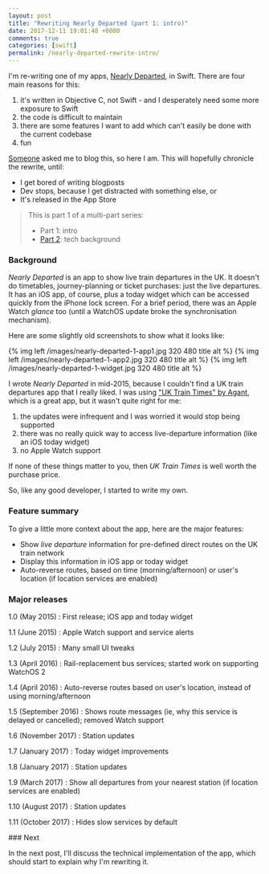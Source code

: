 ```yaml
---
layout: post
title: "Rewriting Nearly Departed (part 1: intro)"
date: 2017-12-11 19:01:48 +0000
comments: true
categories: [swift]
permalink: /nearly-departed-rewrite-intro/
---
```

I'm re-writing one of my apps, [Nearly Departed][itunes], in Swift. There are four main reasons for this:

1. it's written in Objective C, not Swift - and I desperately need some more exposure to Swift
2. the code is difficult to maintain
3. there are some features I want to add which can't easily be done with the current codebase
4. fun

[Someone][someone] asked me to blog this, so here I am. This will hopefully chronicle the rewrite, until:

* I get bored of writing blogposts
* Dev stops, because I get distracted with something else, or
* It's released in the App Store

<!-- more -->

> This is part 1 of a multi-part series:
>
> * Part 1: intro
> * [Part 2][part2]: tech background

### Background

_Nearly Departed_ is an app to show live train departures in the UK. It doesn't do timetables, journey-planning or ticket purchases: just the live departures. It has an iOS app, of course, plus a today widget which can be accessed quickly from the iPhone lock screen. For a brief period, there was an Apple Watch _glance_ too (until a WatchOS update broke the synchronisation mechanism).

Here are some slightly old screenshots to show what it looks like:

{% img left /images/nearly-departed-1-app1.jpg 320 480 title alt %} 
{% img left /images/nearly-departed-1-app2.jpg 320 480 title alt %}
{% img left /images/nearly-departed-1-widget.jpg 320 480 title alt %}

I wrote _Nearly Departed_ in mid-2015, because I couldn't find a UK train departures app that I really liked. I was using ["UK Train Times" by Agant][agant-app], which is a great app, but it wasn't quite right for me:

1. the updates were infrequent and I was worried it would stop being supported
2. there was no really quick way to access live-departure information (like an iOS today widget)
3. no Apple Watch support

If none of these things matter to you, then _UK Train Times_ is well worth the purchase price.

So, like any good developer, I started to write my own.


### Feature summary

To give a little more context about the app, here are the major features:

* Show _live departure_ information for pre-defined direct routes on the UK train network
* Display this information in iOS app or today widget
* Auto-reverse routes, based on time (morning/afternoon) or user's location (if location services are enabled)

### Major releases

1.0 (May 2015)
: First release; iOS app and today widget

1.1 (June 2015)
: Apple Watch support and service alerts

1.2 (July 2015)
: Many small UI tweaks

1.3 (April 2016)
: Rail-replacement bus services; started work on supporting WatchOS 2

1.4 (April 2016)
: Auto-reverse routes based on user's location, instead of using morning/afternoon

1.5 (September 2016)
: Shows route messages (ie, why this service is delayed or cancelled); removed Watch support

1.6 (November 2017)
: Station updates

1.7 (January 2017)
: Today widget improvements

1.8 (January 2017)
: Station updates

1.9 (March 2017)
: Show all departures from your nearest station (if location services are enabled)

1.10 (August 2017)
: Station updates

1.11 (October 2017)
: Hides slow services by default

### Next

In the next post, I'll discuss the technical implementation of the app, which should start to explain why I'm rewriting it.


[someone]: https://twitter.com/dwroboheadz
[itunes]: https://itunes.apple.com/us/app/nearly-departed/id982783760?ls=1&mt=8
[agant-app]: https://itunes.apple.com/gb/app/uk-train-times/id306687757?mt=8

[part1]: /nearly-departed-rewrite-intro/
[part2]: /nearly-departed-rewrite-tech-background/

